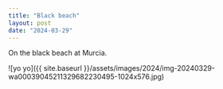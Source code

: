 ```yaml
---
title: "Black beach"
layout: post
date: "2024-03-29"
---
```


On the black beach at Murcia.

![yo yo]({{ site.baseurl }}/assets/images/2024/img-20240329-wa00039045211329682230495-1024x576.jpg)
